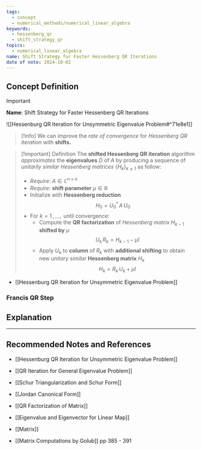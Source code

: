 ```yaml
---
tags:
  - concept
  - numerical_methods/numerical_linear_algebra
keywords:
  - hessenberg_qr
  - shift_strategy_qr
topics:
  - numerical_linear_algebra
name: Shift Strategy for Faster Hessenberg QR Iterations
date of note: 2024-10-02
---
```


## Concept Definition

>[!important]
>**Name**: Shift Strategy for Faster Hessenberg QR Iterations

![[Hessenburg QR Iteration for Unsymmetric Eigenvalue Problem#^71e8e1]]

>[!info]
>We can improve the *rate of convergence* for *Hessenberg QR iteration* with **shifts.** 

>[!important] Definition
>The **shifted Hessenberg QR iteration** algorithm *approximates* the **eigenvalues** $D$ of $A$ by producing a sequence of *unitarily similar Hessenberg matrices* $\{H_{k}\}_{k\ge 1}$ as follow:
>- *Require*: $A\in \mathbb{C}^{n\times n}$
>- *Require*: **shift parameter** $\mu\in \mathbb{R}$
>- Initialize with **Hessenberg reduction** $$H_{0} = U_{0}^{*}\,A\,U_{0}$$
>- For $k=1\,{,}\ldots{,}\,$ until convergence:
>	- Compute the **QR factorization** of *Hessenberg matrix* $H_{k-1}$ **shifted by** $\mu$  $$U_{k}\,R_{k} = H_{k-1} -\mu I$$
>	- Apply $U_{k}$ to **column** of $R_{k}$ with **additional shifting** to obtain new *unitary similar* **Hessenberg matrix** $H_{k}$ $$H_{k} = R_{k}\,U_{k} + \mu I$$

- [[Hessenburg QR Iteration for Unsymmetric Eigenvalue Problem]]


### Francis QR Step

## Explanation





-----------
##  Recommended Notes and References


- [[Hessenburg QR Iteration for Unsymmetric Eigenvalue Problem]]
- [[QR Iteration for General Eigenvalue Problem]]
- [[Schur Triangularization and Schur Form]]
- [[Jordan Canonical Form]]
- [[QR Factorization of Matrix]]


- [[Eigenvalue and Eigenvector for Linear Map]]
- [[Matrix]]


- [[Matrix Computations by Golub]] pp 385 - 391